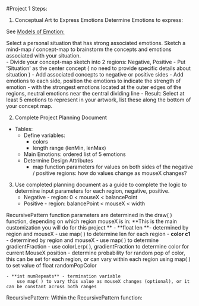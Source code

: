 #Project 1 Steps:

1.  Conceptual Art to Express Emotions
Determine Emotions to express:

See [Models of Emotion: ](/modeling-emotions.md) 

Select a personal situation that has strong associated emotions.  Sketch a mind-map / concept-map to brainstorm the concepts and emotions associated with your situation.  
    - Divide your concept-map sketch into 2 regions:  Negative, Positive
    - Put 'Situation' as the center concept ( no need to provide specific details about situation )
    - Add associated concepts to negative or positive sides
    - Add emotions to each side, position the emotions to indicate the strength of emotion - with the strongest emotions located at the outer edges of the regions, neutral emotions near the central dividing line 
    - Result:  Select at least 5 emotions to represent in your artwork, list these along the bottom of your concept map. 
    
2. Complete Project Planning Document 
 - Tables:
    - Define variables: 
        - colors 
        - length range (lenMin, lenMax)
    - Main Emotions: ordered list of 5 emotions
    - Determine Design Attributes
        - map function parameters for values on both sides of the negative / positive regions: how do values change as mouseX changes?
        
3.  Use completed planning document as a guide to complete the logic to determine input parameters for each region, negative, positive.  
    - Negative - region:  0 < mouseX < balancePoint
    - Positive - region: balancePoint < mouseX < width

RecursivePattern function parameters are determined in the draw( ) function, depending on which region mouseX is in: 
**This is the main customization you will do for this project **
    - **float len **- determined by region and mouseX
        - use map( ) to determine len for each region
    - **color c1** - determined by region and mouseX
        - use map( ) to determine gradientFraction
        - use colorLerp( ), gradientFraction to determine color for current MouseX position
        - determine probability for random pop of color, this can be set for each region, or can vary within each region using map( ) to set value of float randomPopColor
    
    - **int numRepeats** - termination variable 
        use map( ) to vary this value as mouseX changes (optional), or it can be constant across both ranges
    
RecursivePattern:
     Within the RecursivePattern function:
     
    


        
